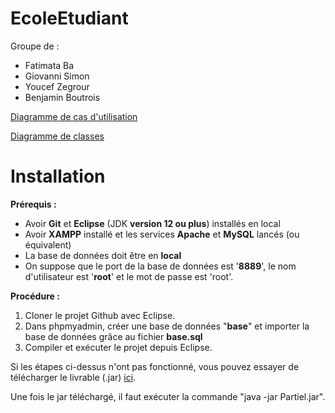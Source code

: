 # EcoleEtudiant

Groupe de :
- Fatimata Ba
- Giovanni Simon
- Youcef Zegrour
- Benjamin Boutrois

[Diagramme de cas d'utilisation](https://drive.google.com/file/d/1r4qO2vYNtvF4_JDpUP8WLVcENmtqLy8p/view?usp=sharing)

[Diagramme de classes](https://drive.google.com/file/d/1KrN19iekDoze0c3bHJIdsq9EW6gHjV9F/view?usp=sharing)

# Installation

**Prérequis :**
- Avoir **Git** et **Eclipse** (JDK **version 12 ou plus**) installés en local
- Avoir **XAMPP** installé et les services **Apache** et **MySQL** lancés (ou équivalent)
- La base de données doit être en **local**
- On suppose que le port de la base de données est '**8889**', le nom d'utilisateur est '**root**' et le mot de passe est 'root'.

**Procédure :**

1. Cloner le projet Github avec Eclipse.
2. Dans phpmyadmin, créer une base de données "**base**" et importer la base de données grâce au fichier **base.sql**
3. Compiler et exécuter le projet depuis Eclipse.

Si les étapes ci-dessus n'ont pas fonctionné, vous pouvez essayer de télécharger le livrable (.jar) [ici](https://github.com/moquette78/EcoleEtudiant/raw/master/livraisons/GestionEcole.jar).

Une fois le jar téléchargé, il faut exécuter la commande "java -jar Partiel.jar".
